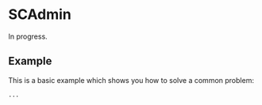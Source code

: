 # SCAdmin

In progress.

## Example

This is a basic example which shows you how to solve a common problem:

```R
...
```
